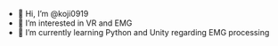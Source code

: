 - 👋 Hi, I’m @koji0919
- 👀 I’m interested in VR and EMG
- 🌱 I’m currently learning Python and Unity regarding EMG processing


<!---
koji0919/koji0919 is a ✨ special ✨ repository because its `README.md` (this file) appears on your GitHub profile.
You can click the Preview link to take a look at your changes.
--->
